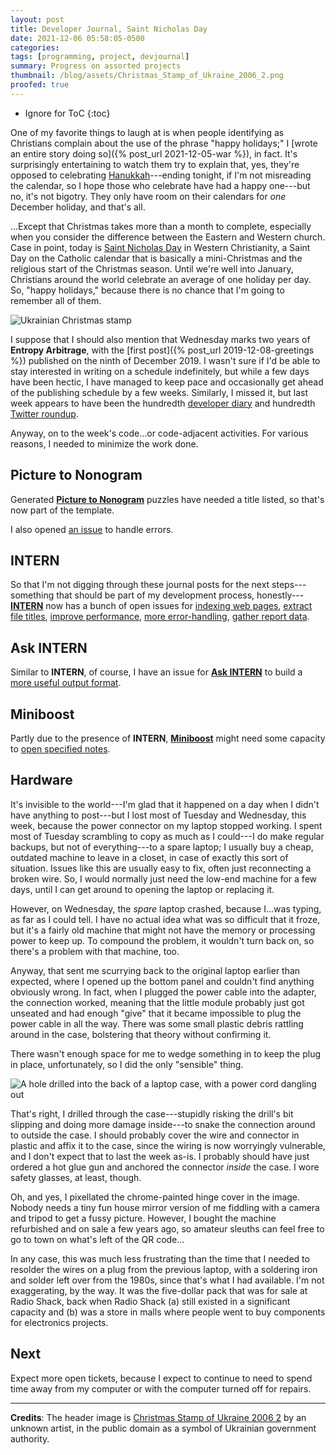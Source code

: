 ```yaml
---
layout: post
title: Developer Journal, Saint Nicholas Day
date: 2021-12-06 05:58:05-0500
categories:
tags: [programming, project, devjournal]
summary: Progress on assorted projects
thumbnail: /blog/assets/Christmas_Stamp_of_Ukraine_2006_2.png
proofed: true
---
```


* Ignore for ToC
{:toc}

One of my favorite things to laugh at is when people identifying as Christians complain about the use of the phrase "happy holidays;" I [wrote an entire story doing so]({% post_url 2021-12-05-war %}), in fact.  It's surprisingly entertaining to watch them try to explain that, yes, they're opposed to celebrating [Hanukkah](https://en.wikipedia.org/wiki/Hanukkah)---ending tonight, if I'm not misreading the calendar, so I hope those who celebrate have had a happy one---but no, it's not bigotry.  They only have room on their calendars for *one* December holiday, and that's all.

...Except that Christmas takes more than a month to complete, especially when you consider the difference between the Eastern and Western church.  Case in point, today is [Saint Nicholas Day](https://en.wikipedia.org/wiki/Saint_Nicholas_Day) in Western Christianity, a Saint Day on the Catholic calendar that is basically a mini-Christmas and the religious start of the Christmas season.  Until we're well into January, Christians around the world celebrate an average of one holiday per day.  So, "happy holidays," because there is no chance that I'm going to remember all of them.

![Ukrainian Christmas stamp](/blog/assets/Christmas_Stamp_of_Ukraine_2006_2.png "How did Santa Claus NOT get angels who dump amorphous orange things out of horns?")

I suppose that I should also mention that Wednesday marks two years of **Entropy Arbitrage**, with the [first post]({% post_url 2019-12-08-greetings %}) published on the ninth of December 2019.  I wasn't sure if I'd be able to stay interested in writing on a schedule indefinitely, but while a few days have been hectic, I have managed to keep pace and occasionally get ahead of the publishing schedule by a few weeks.  Similarly, I missed it, but last week appears to have been the hundredth [developer diary](/blog/tag/devjournal) and hundredth [Twitter roundup](/blog/tag/linkdump).

Anyway, on to the week's code...or code-adjacent activities.  For various reasons, I needed to minimize the work done.

## Picture to Nonogram

Generated [**Picture to Nonogram**](https://github.com/jcolag/picture-nonogram) puzzles have needed a title listed, so that's now part of the template.

I also opened [an issue](https://github.com/jcolag/picture-nonogram/issues/1) to handle errors.

## INTERN

So that I'm not digging through these journal posts for the next steps---something that should be part of my development process, honestly---[**INTERN**](https://github.com/jcolag) now has a bunch of open issues for [indexing web pages](https://github.com/jcolag/intern/issues/2), [extract file titles](https://github.com/jcolag/intern/issues/1), [improve performance](https://github.com/jcolag/intern/issues/4), [more error-handling](https://github.com/jcolag/intern/issues/3), [gather report data](https://github.com/jcolag/intern/issues/5).

## Ask INTERN

Similar to **INTERN**, of course, I have an issue for [**Ask INTERN**](https://github.com/jcolag/ask-intern) to build a [more useful output format](https://github.com/jcolag/ask-intern/issues/1).

## Miniboost

Partly due to the presence of **INTERN**, [**Miniboost**](https://github.com/jcolag/Miniboost/issues/20) might need some capacity to [open specified notes](https://github.com/jcolag/Miniboost/issues/20).

## Hardware

It's invisible to the world---I'm glad that it happened on a day when I didn't have anything to post---but I lost most of Tuesday and Wednesday, this week, because the power connector on my laptop stopped working.  I spent most of Tuesday scrambling to copy as much as I could---I do make regular backups, but not of everything---to a spare laptop; I usually buy a cheap, outdated machine to leave in a closet, in case of exactly this sort of situation.  Issues like this are usually easy to fix, often just reconnecting a broken wire.  So, I would normally just need the low-end machine for a few days, until I can get around to opening the laptop or replacing it.

However, on Wednesday, the *spare* laptop crashed, because I...was typing, as far as I could tell.  I have no actual idea what was so difficult that it froze, but it's a fairly old machine that might not have the memory or processing power to keep up.  To compound the problem, it wouldn't turn back on, so there's a problem with that machine, too.

Anyway, that sent me scurrying back to the original laptop earlier than expected, where I opened up the bottom panel and couldn't find anything obviously wrong.  In fact, when I plugged the power cable into the adapter, the connection worked, meaning that the little module probably just got unseated and had enough "give" that it became impossible to plug the power cable in all the way.  There was some small plastic debris rattling around in the case, bolstering that theory without confirming it.

There wasn't enough space for me to wedge something in to keep the plug in place, unfortunately, so I did the only "sensible" thing.

![A hole drilled into the back of a laptop case, with a power cord dangling out](/blog/assets/laptop-cord-hole.png "More than anything, I'm impressed that the Ikea drill didn't blow up in my face, figuratively or literally.")

That's right, I drilled through the case---stupidly risking the drill's bit slipping and doing more damage inside---to snake the connection around to outside the case.  I should probably cover the wire and connector in plastic and affix it to the case, since the wiring is now worryingly vulnerable, and I don't expect that to last the week as-is.  I probably should have just ordered a hot glue gun and anchored the connector *inside* the case.  I wore safety glasses, at least, though.

Oh, and yes, I pixellated the chrome-painted hinge cover in the image.  Nobody needs a tiny fun house mirror version of me fiddling with a camera and tripod to get a fussy picture.  However, I bought the machine refurbished and on sale a few years ago, so amateur sleuths can feel free to go to town on what's left of the QR code...

In any case, this was much less frustrating than the time that I needed to resolder the wires on a plug from the previous laptop, with a soldering iron and solder left over from the 1980s, since that's what I had available.  I'm not exaggerating, by the way.  It was the five-dollar pack that was for sale at Radio Shack, back when Radio Shack (a) still existed in a significant capacity and (b) was a store in malls where people went to buy components for electronics projects.

## Next

Expect more open tickets, because I expect to continue to need to spend time away from my computer or with the computer turned off for repairs.

* * *

**Credits**:  The header image is [Christmas Stamp of Ukraine 2006 2](https://commons.wikimedia.org/wiki/File:Christmas_Stamp_of_Ukraine_2006_2.jpg) by an unknown artist, in the public domain as a symbol of Ukrainian government authority.
